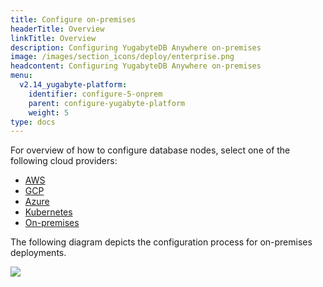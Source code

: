 ```yaml
---
title: Configure on-premises
headerTitle: Overview
linkTitle: Overview
description: Configuring YugabyteDB Anywhere on-premises
image: /images/section_icons/deploy/enterprise.png
headcontent: Configuring YugabyteDB Anywhere on-premises
menu:
  v2.14_yugabyte-platform:
    identifier: configure-5-onprem
    parent: configure-yugabyte-platform
    weight: 5
type: docs
---
```


For overview of how to configure database nodes, select one of the following cloud providers:

<ul class="nav nav-tabs-alt nav-tabs-yb" data-target="operating-system">

  <li>
    <a href="../aws/" class="nav-link">
      <i class="fa-brands fa-aws"></i>
      AWS
    </a>
  </li>

  <li>
    <a href="../gcp/" class="nav-link">
      <i class="fa-brands fa-google" aria-hidden="true"></i>
      GCP
    </a>
  </li>

  <li>
    <a href="../azure/" class="nav-link">
      <i class="fa-brands fa-windows" aria-hidden="true"></i>
      Azure
    </a>
  </li>

  <li>
    <a href="../kubernetes/" class="nav-link">
      <i class="fa-solid fa-cubes" aria-hidden="true"></i>
      Kubernetes
    </a>
  </li>

  <li>
    <a href="../onprem/" class="nav-link active">
      <i class="fa-solid fa-building"></i>
      On-premises
    </a>
  </li>

</ul>

The following diagram depicts the configuration process for on-premises deployments.

<div class="image-with-map">
<img src="/images/ee/flowchart/yb-configure-onprem.png" usemap="#image-map">

<map name="image-map">
    <area alt="Create admin user" title="Create admin user" href="../../create-admin-user/" coords="296,260,607,320" shape="rect" style="top: 15.9%;height: 3.7%;left: 31%;width: 38%;">
    <area alt="On prem cloud provider" title="On prem cloud provider" href="../../set-up-cloud-provider/on-premises/" coords="247,369,653,424" shape="rect" style="top: 22.5%;height: 3.7%;left: 27%;width: 46%;">
    <area alt="configure on prem provider-1" title="configure on prem provider-1" href="../../set-up-cloud-provider/on-premises/#step-1-configure-the-on-premises-provider" coords="204,1230,425,1331" shape="rect" style="top: 75.3%;height: 6.1%;left: 22%;width: 25%;">
    <area alt="configure on prem provider-2" title="configure on prem provider-2" href="../../set-up-cloud-provider/on-premises/#step-1-configure-the-on-premises-provider" coords="474,1230,695,1328" shape="rect" style="top: 75.3%;height: 6.1%;left: 52.4%;width: 25%;">
</map>
</div>
